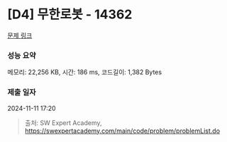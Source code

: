 # [D4] 무한로봇 - 14362 

[문제 링크](https://swexpertacademy.com/main/code/problem/problemDetail.do?contestProbId=AYCne646vKQDFARx) 

### 성능 요약

메모리: 22,256 KB, 시간: 186 ms, 코드길이: 1,382 Bytes

### 제출 일자

2024-11-11 17:20



> 출처: SW Expert Academy, https://swexpertacademy.com/main/code/problem/problemList.do